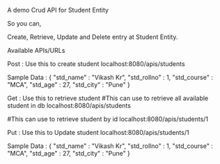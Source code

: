 A demo Crud API for Student Entity

So you can,

Create, Retrieve, Update and Delete entry at Student Entity.

Available APIs/URLs

Post : Use this to create student
localhost:8080/apis/students

Sample Data :
    {
      "std_name" : "Vikash Kr",
      "std_rollno" : 1,
      "std_course" : "MCA",
      "std_age" : 27,
      "std_city" : "Pune"
    }

Get : Use this to retrieve student
#This can use to retrieve all available student in db
localhost:8080/apis/students       

#This can use to retrieve student by id
localhost:8080/apis/students/1

Put : Use this to Update student
localhost:8080/apis/students/1

Sample Data :
    {
      "std_name" : "Vikash Kr",
      "std_rollno" : 1,
      "std_course" : "MCA",
      "std_age" : 27,
      "std_city" : "Pune"
    }


